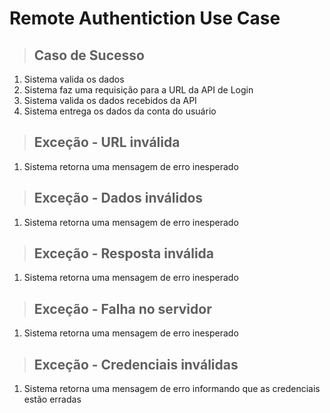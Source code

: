 # Remote Authentiction Use Case

> ## Caso de Sucesso
1. Sistema valida os dados
2. Sistema faz uma requisição para a URL da API de Login
3. Sistema valida os dados recebidos da API
4. Sistema entrega os dados da conta do usuário

> ## Exceção - URL inválida
1. Sistema retorna uma mensagem de erro inesperado

> ## Exceção - Dados inválidos
1. Sistema retorna uma mensagem de erro inesperado

> ## Exceção - Resposta inválida
1. Sistema retorna uma mensagem de erro inesperado

> ## Exceção - Falha no servidor
1. Sistema retorna uma mensagem de erro inesperado

> ## Exceção - Credenciais inválidas
1. Sistema retorna uma mensagem de erro informando que as credenciais estão erradas